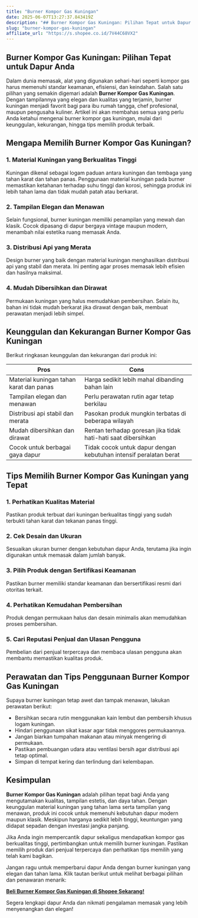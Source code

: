 ```yaml
---
title: "Burner Kompor Gas Kuningan"
date: 2025-06-07T13:27:37.843419Z
description: "## Burner Kompor Gas Kuningan: Pilihan Tepat untuk Dapur Anda..."
slug: "burner-kompor-gas-kuningan"
affiliate_url: "https://s.shopee.co.id/7V44C68VX2"
---
```

## Burner Kompor Gas Kuningan: Pilihan Tepat untuk Dapur Anda

Dalam dunia memasak, alat yang digunakan sehari-hari seperti kompor gas harus memenuhi standar keamanan, efisiensi, dan keindahan. Salah satu pilihan yang semakin digemari adalah **Burner Kompor Gas Kuningan**. Dengan tampilannya yang elegan dan kualitas yang terjamin, burner kuningan menjadi favorit bagi para ibu rumah tangga, chef profesional, maupun pengusaha kuliner. Artikel ini akan membahas semua yang perlu Anda ketahui mengenai burner kompor gas kuningan, mulai dari keunggulan, kekurangan, hingga tips memilih produk terbaik.

## Mengapa Memilih Burner Kompor Gas Kuningan?

### 1. Material Kuningan yang Berkualitas Tinggi
Kuningan dikenal sebagai logam paduan antara kuningan dan tembaga yang tahan karat dan tahan panas. Penggunaan material kuningan pada burner memastikan ketahanan terhadap suhu tinggi dan korosi, sehingga produk ini lebih tahan lama dan tidak mudah patah atau berkarat.

### 2. Tampilan Elegan dan Menawan
Selain fungsional, burner kuningan memiliki penampilan yang mewah dan klasik. Cocok dipasang di dapur bergaya vintage maupun modern, menambah nilai estetika ruang memasak Anda.

### 3. Distribusi Api yang Merata
Design burner yang baik dengan material kuningan menghasilkan distribusi api yang stabil dan merata. Ini penting agar proses memasak lebih efisien dan hasilnya maksimal.

### 4. Mudah Dibersihkan dan Dirawat
Permukaan kuningan yang halus memudahkan pembersihan. Selain itu, bahan ini tidak mudah berkarat jika dirawat dengan baik, membuat perawatan menjadi lebih simpel.

## Keunggulan dan Kekurangan Burner Kompor Gas Kuningan

Berikut ringkasan keunggulan dan kekurangan dari produk ini:

| **Pros** | **Cons** |
|------------|-----------|
| Material kuningan tahan karat dan panas | Harga sedikit lebih mahal dibanding bahan lain |
| Tampilan elegan dan menawan | Perlu perawatan rutin agar tetap berkilau |
| Distribusi api stabil dan merata | Pasokan produk mungkin terbatas di beberapa wilayah |
| Mudah dibersihkan dan dirawat | Rentan terhadap goresan jika tidak hati-hati saat dibersihkan |
| Cocok untuk berbagai gaya dapur | Tidak cocok untuk dapur dengan kebutuhan intensif peralatan berat |

## Tips Memilih Burner Kompor Gas Kuningan yang Tepat

### 1. Perhatikan Kualitas Material
Pastikan produk terbuat dari kuningan berkualitas tinggi yang sudah terbukti tahan karat dan tekanan panas tinggi.

### 2. Cek Desain dan Ukuran
Sesuaikan ukuran burner dengan kebutuhan dapur Anda, terutama jika ingin digunakan untuk memasak dalam jumlah banyak.

### 3. Pilih Produk dengan Sertifikasi Keamanan
Pastikan burner memiliki standar keamanan dan bersertifikasi resmi dari otoritas terkait.

### 4. Perhatikan Kemudahan Pembersihan
Produk dengan permukaan halus dan desain minimalis akan memudahkan proses pembersihan.

### 5. Cari Reputasi Penjual dan Ulasan Pengguna
Pembelian dari penjual terpercaya dan membaca ulasan pengguna akan membantu memastikan kualitas produk.

## Perawatan dan Tips Penggunaan Burner Kompor Gas Kuningan

Supaya burner kuningan tetap awet dan tampak menawan, lakukan perawatan berikut:
- Bersihkan secara rutin menggunakan kain lembut dan pembersih khusus logam kuningan.
- Hindari penggunaan sikat kasar agar tidak menggores permukaannya.
- Jangan biarkan tumpahan makanan atau minyak mengering di permukaan.
- Pastikan pembuangan udara atau ventilasi bersih agar distribusi api tetap optimal.
- Simpan di tempat kering dan terlindung dari kelembapan.

## Kesimpulan

**Burner Kompor Gas Kuningan** adalah pilihan tepat bagi Anda yang mengutamakan kualitas, tampilan estetis, dan daya tahan. Dengan keunggulan material kuningan yang tahan lama serta tampilan yang menawan, produk ini cocok untuk memenuhi kebutuhan dapur modern maupun klasik. Meskipun harganya sedikit lebih tinggi, keuntungan yang didapat sepadan dengan investasi jangka panjang.

Jika Anda ingin mempercantik dapur sekaligus mendapatkan kompor gas berkualitas tinggi, pertimbangkan untuk memilih burner kuningan. Pastikan memilih produk dari penjual terpercaya dan perhatikan tips memilih yang telah kami bagikan.

Jangan ragu untuk memperbarui dapur Anda dengan burner kuningan yang elegan dan tahan lama. Klik tautan berikut untuk melihat berbagai pilihan dan penawaran menarik:  

[**Beli Burner Kompor Gas Kuningan di Shopee Sekarang!**](https://s.shopee.co.id/7V44C68VX2)

Segera lengkapi dapur Anda dan nikmati pengalaman memasak yang lebih menyenangkan dan elegan!